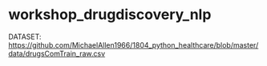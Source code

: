 # workshop_drugdiscovery_nlp

DATASET: https://github.com/MichaelAllen1966/1804_python_healthcare/blob/master/data/drugsComTrain_raw.csv
